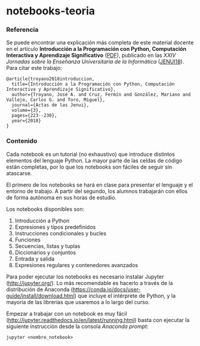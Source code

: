 # notebooks-teoria

### Referencia
Se puede encontrar una explicación más completa de este material docente en el artículo **Introducción a la Programación con Python, Computación Interactiva y Aprendizaje Significativo**  ([PDF](http://www.aenui.net/ojs/index.php?journal=actas_jenui&page=article&op=view&path%5B%5D=430&path%5B%5D=632)), publicado en las _XXIV Jornadas sobre la Enseñanza Universitaria de la Informática_ ([JENUI18](http://jenui2018.uoc.edu/)). Para citar este trabajo:

```
@article{troyano2018introduccion,
  title={Introducción a la Programación con Python, Computación Interactiva y Aprendizaje Significativo},
  author={Troyano, José A. and Cruz, Fermín and González, Mariano and Vallejo, Carlos G. and Toro, Miguel},
  journal={Actas de las Jenui},
  volume={3},
  pages={223--230},
  year={2018}
}
```

### Contenido
Cada notebook es un tutorial (no exhaustivo) que introduce distintos elementos del lenguaje Python. La mayor parte de las celdas de código están completas, por lo que los notebooks son fáciles de seguir sin atascarse.

El primero de los notebooks se hará en clase para presentar el lenguaje y el entorno de trabajo. A partir del segundo, los alumnos trabajarán con ellos de forma autónoma en sus horas de estudio.

Los notebooks disponibles son:
1. Introducción a Python
2. Expresiones y tipos predefinidos
3. Instrucciones condicionales y bucles
4. Funciones
5. Secuencias, listas y tuplas
6. Diccionarios y conjuntos
7. Entrada y salida
8. Expresiones regulares y contenedores avanzados

Para poder ejecutar los notebooks es necesario instalar Jupyter (http://jupyter.org/). Lo más recomendable es hacerlo a través de la distribución de Anaconda (https://conda.io/docs/user-guide/install/download.html) que incluye el intérprete de Python, y la mayoría de las librerías que usaremos a lo largo del curso.

Empezar a trabajar con un notebook es muy fácil (http://jupyter.readthedocs.io/en/latest/running.html) basta con ejecutar la siguiente instrucción desde la consola _Anaconda prompt_:

<code>jupyter \<nombre_notebook\> </code>
